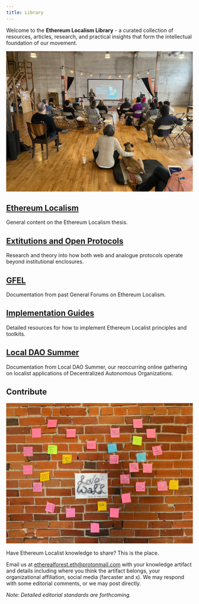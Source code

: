 ```yaml
---
title: Library
---
```

Welcome to the **Ethereum Localism Library** - a curated collection of resources, articles, research, and practical insights that form the intellectual foundation of our movement.

![](https://github.com/Clinamenic/GFEL/blob/main/IMG_5172.png?raw=true)

## [Ethereum Localism](https://www.ethereumlocalism.xyz/library/Ethereum-Localism/) 
General content on the Ethereum Localism thesis.

## [Extitutions and Open Protocols](https://www.ethereumlocalism.xyz/library/Extitutions-and-Open-Protocols)
Research and theory into how both web and analogue protocols operate beyond institutional enclosures.

## [GFEL](https://www.ethereumlocalism.xyz/library/GFEL) 
Documentation from past General Forums on Ethereum Localism.

## [Implementation Guides](https://www.ethereumlocalism.xyz/library/Implementation-Guides) 
Detailed resources for how to implement Ethereum Localist principles and toolkits.

## [Local DAO Summer](https://www.ethereumlocalism.xyz/library/Local-DAO-Summer)
Documentation from Local DAO Summer, our reoccurring online gathering on localist applications of Decentralized Autonomous Organizations. 

## Contribute

![](https://github.com/Clinamenic/GFEL/blob/main/lovewall.jpeg?raw=true)

Have Ethereum Localist knowledge to share? This is the place. 

Email us at etherealforest.eth@protonmail.com with your knowledge artifact and details including where you think the artifact belongs, your organizational affiliation, social media (farcaster and x). We may respond with some editorial comments, or we may post directly. 

*Note: Detailed editorial standards are forthcoming.*
